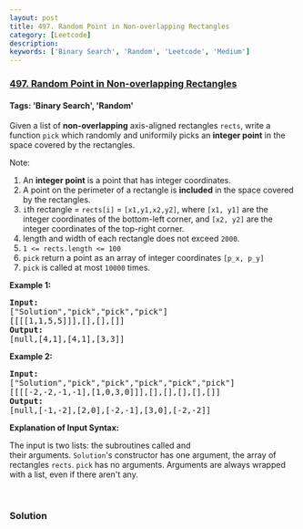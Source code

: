 ```yaml
---
layout: post
title: 497. Random Point in Non-overlapping Rectangles
category: [Leetcode]
description: 
keywords: ['Binary Search', 'Random', 'Leetcode', 'Medium']
---
```

### [497. Random Point in Non-overlapping Rectangles](https://leetcode.com/problems/random-point-in-non-overlapping-rectangles)

#### Tags: 'Binary Search', 'Random'

<div class="content__u3I1 question-content__JfgR"><div><p>Given a list of <strong>non-overlapping</strong> axis-aligned rectangles <code>rects</code>, write a function <code>pick</code> which randomly and uniformily picks an <strong>integer point</strong> in the space covered by the rectangles.</p>
<p>Note:</p>
<ol>
<li>An <strong>integer point</strong> is a point that has integer coordinates. </li>
<li>A point on the perimeter of a rectangle is <strong>included</strong> in the space covered by the rectangles. </li>
<li><code>i</code>th rectangle = <code>rects[i]</code> = <code>[x1,y1,x2,y2]</code>, where <code>[x1, y1]</code> are the integer coordinates of the bottom-left corner, and <code>[x2, y2]</code> are the integer coordinates of the top-right corner.</li>
<li>length and width of each rectangle does not exceed <code>2000</code>.</li>
<li><code>1 &lt;= rects.length &lt;= 100</code></li>
<li><code>pick</code> return a point as an array of integer coordinates <code>[p_x, p_y]</code></li>
<li><code>pick</code> is called at most <code>10000</code> times.</li>
</ol>
<div>
<p><strong>Example 1:</strong></p>
<pre><strong>Input: 
</strong><span id="example-input-1-1">["Solution","pick","pick","pick"]
</span><span id="example-input-1-2">[[[[1,1,5,5]]],[],[],[]]</span>
<strong>Output: 
</strong><span id="example-output-1">[null,[4,1],[4,1],[3,3]]</span>
</pre>
<div>
<p><strong>Example 2:</strong></p>
<pre><strong>Input: 
</strong><span id="example-input-2-1">["Solution","pick","pick","pick","pick","pick"]
</span><span id="example-input-2-2">[[[[-2,-2,-1,-1],[1,0,3,0]]],[],[],[],[],[]]</span>
<strong>Output: 
</strong><span id="example-output-2">[null,[-1,-2],[2,0],[-2,-1],[3,0],[-2,-2]]</span></pre>
</div>
<div>
<p><strong>Explanation of Input Syntax:</strong></p>
<p>The input is two lists: the subroutines called and their arguments. <code>Solution</code>'s constructor has one argument, the array of rectangles <code>rects</code>. <code>pick</code> has no arguments. Arguments are always wrapped with a list, even if there aren't any.</p>
</div>
</div>
<div>
<div> </div>
</div>
</div></div>

### Solution
